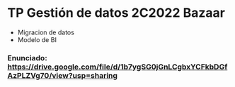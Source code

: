 # TP Gestión de datos 2C2022 Bazaar

  - Migracion de datos 
  - Modelo de BI
 
### Enunciado: https://drive.google.com/file/d/1b7ygSG0jGnLCgbxYCFkbDGfAzPLZVg70/view?usp=sharing
